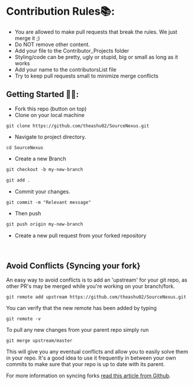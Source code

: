 # Contribution Rules📚: 
 
- You are allowed to make pull requests that break the rules. We just merge it ;)
- Do NOT remove other content.
- Add your file to the Contributor_Projects folder
- Styling/code can be pretty, ugly or stupid, big or small as long as it works
- Add your name to the contributorsList file
- Try to keep pull requests small to minimize merge conflicts
 
 
## Getting Started 🤩🤗:
 
- Fork this repo (button on top)
- Clone on your local machine

```terminal
git clone https://github.com/theashu02/SourceNexus.git
```
- Navigate to project directory.
```terminal
cd SourceNexus
```

- Create a new Branch

```markdown
git checkout -b my-new-branch
```

```markdown
git add .
```
- Commit your changes.

```markdown
git commit -m "Relevant message"
```
- Then push 
```markdown
git push origin my-new-branch
```


- Create a new pull request from your forked repository

<br>

## Avoid Conflicts {Syncing your fork}

An easy way to avoid conflicts is to add an 'upstream' for your git repo, as other PR's may be merged while you're working on your branch/fork.   

```terminal
git remote add upstream https://github.com/theashu02/SourceNexus.git
```

You can verify that the new remote has been added by typing
```terminal
git remote -v
```

To pull any new changes from your parent repo simply run
```terminal
git merge upstream/master
```

This will give you any eventual conflicts and allow you to easily solve them in your repo. It's a good idea to use it frequently in between your own commits to make sure that your repo is up to date with its parent.

For more information on syncing forks [read this article from Github](https://help.github.com/articles/syncing-a-fork/).